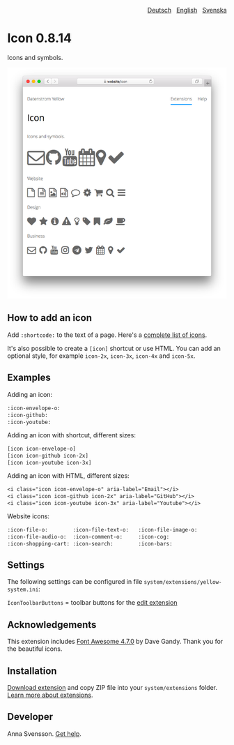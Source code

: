 <p align="right"><a href="README-de.md">Deutsch</a> &nbsp; <a href="README.md">English</a> &nbsp; <a href="README-sv.md">Svenska</a></p>

# Icon 0.8.14

Icons and symbols.

![Screenshot](icon-screenshot.png?raw=true)

## How to add an icon

Add `:shortcode:` to the text of a page. Here's a [complete list of icons](https://fontawesome.com/icons).

It's also possible to create a `[icon]` shortcut or use HTML. You can add an optional style, for example `icon-2x`, `icon-3x`, `icon-4x` and `icon-5x`.

## Examples

Adding an icon:

    :icon-envelope-o:
    :icon-github:
    :icon-youtube:

Adding an icon with shortcut, different sizes:

    [icon icon-envelope-o]
    [icon icon-github icon-2x]
    [icon icon-youtube icon-3x]
    
Adding an icon with HTML, different sizes:

    <i class="icon icon-envelope-o" aria-label="Email"></i>
    <i class="icon icon-github icon-2x" aria-label="GitHub"></i>
    <i class="icon icon-youtube icon-3x" aria-label="Youtube"></i>

Website icons:

    :icon-file-o:        :icon-file-text-o:   :icon-file-image-o:
    :icon-file-audio-o:  :icon-comment-o:     :icon-cog:
    :icon-shopping-cart: :icon-search:        :icon-bars:

## Settings

The following settings can be configured in file `system/extensions/yellow-system.ini`:

`IconToolbarButtons` = toolbar buttons for the [edit extension](https://github.com/annaesvensson/yellow-edit)  

## Acknowledgements

This extension includes [Font Awesome 4.7.0](https://github.com/FortAwesome/Font-Awesome) by Dave Gandy. Thank you for the beautiful icons.

## Installation

[Download extension](https://github.com/annaesvensson/yellow-icon/archive/main.zip) and copy ZIP file into your `system/extensions` folder. [Learn more about extensions](https://github.com/annaesvensson/yellow-update).

## Developer

Anna Svensson. [Get help](https://datenstrom.se/yellow/help/).
